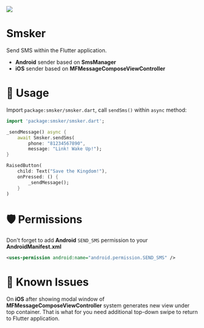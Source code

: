 ![](https://github.com/roketstorm/smsker/blob/master/smskerlogo.png)
# Smsker

Send SMS within the Flutter application.

- **Android** sender based on **SmsManager**
- **iOS** sender based on **MFMessageComposeViewController**

#  🏰 Usage

Import `package:smsker/smsker.dart`, call `sendSms()` within `async` method:

```dart
import 'package:smsker/smsker.dart';

_sendMessage() async {
    await Smsker.sendSms(
        phone: "81234567890", 
        message: "Link! Wake Up!");
}

RaisedButton(
    child: Text("Save the Kingdom!"),
    onPressed: () {
        _sendMessage();
    }
)
```

# 🛡️ Permissions

Don't forget to add **Android** `SEND_SMS` permission to your **AndroidManifest.xml**
```xml
<uses-permission android:name="android.permission.SEND_SMS" />
```

# 🐞 Known Issues

On **iOS** after showing modal window of **MFMessageComposeViewController** system generates new view under top container. That is what for you need additional top-down swipe to return to Flutter application.

